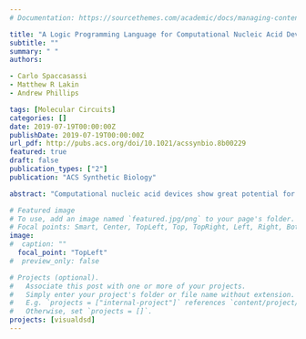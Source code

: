 ```yaml
---
# Documentation: https://sourcethemes.com/academic/docs/managing-content/

title: "A Logic Programming Language for Computational Nucleic Acid Devices"
subtitle: ""
summary: " "
authors:

- Carlo Spaccasassi
- Matthew R Lakin
- Andrew Phillips

tags: [Molecular Circuits]
categories: []
date: 2019-07-19T00:00:00Z
publishDate: 2019-07-19T00:00:00Z
url_pdf: http://pubs.acs.org/doi/10.1021/acssynbio.8b00229
featured: true
draft: false
publication_types: ["2"]
publication: "ACS Synthetic Biology"

abstract: "Computational nucleic acid devices show great potential for enabling a broad range of biotechnology applications, including smart probes for molecular biology research, in vitro assembly of complex compounds, high-precision in vitro disease diagnosis and, ultimately, computational theranostics inside living cells. This diversity of applications is supported by a range of implementation strategies, including nucleic acid strand displace- ment, localization to substrates, and the use of enzymes with poly- merase, nickase, and exonuclease functionality. However, existing computational design tools are unable to account for these strategies in a unified manner. This paper presents a logic programming lan- guage that allows a broad range ofcomputational nucleic acid systems to be designed and analyzed. The language extends standard logic programming with a novel equational theory to express nucleic acid molecular motifs. It automatically identifies matching motifs present in the full system, in order to apply a specified transformation expressed as a logical rule. The language supports the definition of logic predicates, which provide constraints that need to be satisfied in order for a given rule to be applied. The language is sufficiently expressive to encode the semantics of nucleic strand displacement systems with complex topologies, together with computation performed by a broad range of enzymes, and is readily extensible to new implementation strategies. Our approach lays the foundation for a unifying framework for the design of computational nucleic acid devices."

# Featured image
# To use, add an image named `featured.jpg/png` to your page's folder.
# Focal points: Smart, Center, TopLeft, Top, TopRight, Left, Right, BottomLeft, Bottom, BottomRight.
image: 
#  caption: ""
  focal_point: "TopLeft"
#  preview_only: false

# Projects (optional).
#   Associate this post with one or more of your projects.
#   Simply enter your project's folder or file name without extension.
#   E.g. `projects = ["internal-project"]` references `content/project/deep-learning/index.md`.
#   Otherwise, set `projects = []`.
projects: [visualdsd]
---
```

